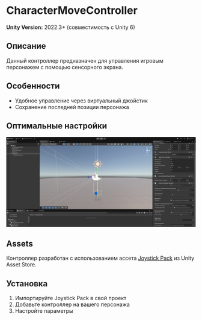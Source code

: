 # CharacterMoveController

**Unity Version:** 2022.3+ (совместимость с Unity 6) 

## Описание

Данный контроллер предназначен для управления игровым персонажем с помощью сенсорного экрана.

## Особенности

- Удобное управление через виртуальный джойстик
- Сохранение последней позиции персонажа

## Оптимальные настройки

[![Настройки контроллера](Assets/Screenshots/controller_settings.png)]()  

## Assets
Контроллер разработан с использованием ассета [Joystick Pack](https://assetstore.unity.com/packages/tools/input-management/joystick-pack-107631) из Unity Asset Store.


## Установка
1. Импортируйте Joystick Pack в свой проект
2. Добавьте контроллер на вашего персонажа
3. Настройте параметры
